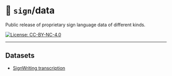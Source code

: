 # 📁 `sign`/data

Public release of proprietary sign language data of different kinds.

[![License: CC-BY-NC-4.0](https://img.shields.io/badge/license-CC--BY--NC--4.0-blue.svg)](./LICENSE)

---

## Datasets

- [SignWriting transcription](./signwriting-transcription)